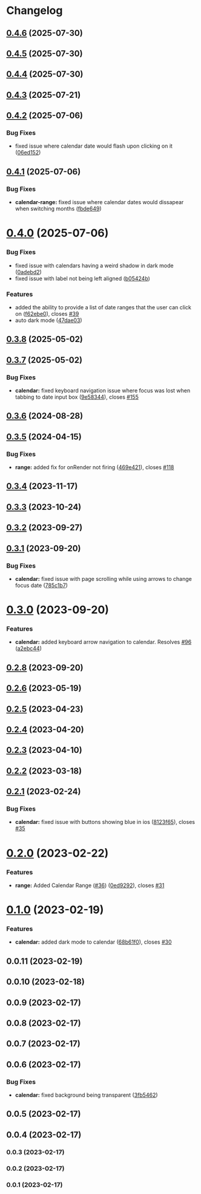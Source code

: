 # Changelog

## [0.4.6](https://github.com/DateDreamer/DateDreamer/compare/0.4.5...0.4.6) (2025-07-30)

## [0.4.5](https://github.com/DateDreamer/DateDreamer/compare/0.4.4...0.4.5) (2025-07-30)

## [0.4.4](https://github.com/DateDreamer/DateDreamer/compare/0.4.3...0.4.4) (2025-07-30)

## [0.4.3](https://github.com/DateDreamer/DateDreamer/compare/0.4.2...0.4.3) (2025-07-21)

## [0.4.2](https://github.com/DateDreamer/DateDreamer/compare/0.4.1...0.4.2) (2025-07-06)


### Bug Fixes

* fixed issue where calendar date would flash upon clicking on it ([06ed152](https://github.com/DateDreamer/DateDreamer/commit/06ed152709a1c18ac260e4563aded5f0200af83c))

## [0.4.1](https://github.com/DateDreamer/DateDreamer/compare/0.4.0...0.4.1) (2025-07-06)


### Bug Fixes

* **calendar-range:** fixed issue where calendar dates would dissapear when switching months ([fbde649](https://github.com/DateDreamer/DateDreamer/commit/fbde649c5c34932708737155fe2fccce009ef2db))

# [0.4.0](https://github.com/DateDreamer/DateDreamer/compare/0.3.8...0.4.0) (2025-07-06)


### Bug Fixes

* fixed issue with calendars having a weird shadow in dark mode ([0adebd2](https://github.com/DateDreamer/DateDreamer/commit/0adebd21d6169c328f24e47b1f636f05629047ca))
* fixed issue with label not being left aligned ([b05424b](https://github.com/DateDreamer/DateDreamer/commit/b05424b206c265f53bc55415a0428d065b4a96cb))


### Features

* added the ability to provide a list of date ranges that the user can click on ([f62ebe0](https://github.com/DateDreamer/DateDreamer/commit/f62ebe03e5b81e4c80eaf594614ef672048b0d18)), closes [#39](https://github.com/DateDreamer/DateDreamer/issues/39)
* auto dark mode ([47dae03](https://github.com/DateDreamer/DateDreamer/commit/47dae037c31493d1bb3610da6a174dc6f57feeca))

## [0.3.8](https://github.com/DateDreamer/DateDreamer/compare/0.3.7...0.3.8) (2025-05-02)

## [0.3.7](https://github.com/DateDreamer/DateDreamer/compare/0.3.6...0.3.7) (2025-05-02)


### Bug Fixes

* **calendar:** fixed keyboard navigation issue where focus was lost when tabbing to date input box ([9e58344](https://github.com/DateDreamer/DateDreamer/commit/9e58344b71674ab8bdac33a564cbaaede4642899)), closes [#155](https://github.com/DateDreamer/DateDreamer/issues/155)

## [0.3.6](https://github.com/DateDreamer/DateDreamer/compare/0.3.5...0.3.6) (2024-08-28)

## [0.3.5](https://github.com/DateDreamer/DateDreamer/compare/0.3.4...0.3.5) (2024-04-15)


### Bug Fixes

* **range:** added fix for onRender not firing ([469e421](https://github.com/DateDreamer/DateDreamer/commit/469e421381a2ee59c8c394a197704bfe40dc962a)), closes [#118](https://github.com/DateDreamer/DateDreamer/issues/118)

## [0.3.4](https://github.com/DateDreamer/DateDreamer/compare/0.3.3...0.3.4) (2023-11-17)

## [0.3.3](https://github.com/DateDreamer/DateDreamer/compare/0.3.2...0.3.3) (2023-10-24)

## [0.3.2](https://github.com/DateDreamer/DateDreamer/compare/0.3.1...0.3.2) (2023-09-27)

## [0.3.1](https://github.com/DateDreamer/DateDreamer/compare/0.3.0...0.3.1) (2023-09-20)


### Bug Fixes

* **calendar:** fixed issue with page scrolling while using arrows to change focus date ([785c1b7](https://github.com/DateDreamer/DateDreamer/commit/785c1b72bc772b49b4a12f4fbcc774cd7a358d2d))

# [0.3.0](https://github.com/DateDreamer/DateDreamer/compare/0.2.8...0.3.0) (2023-09-20)


### Features

* **calendar:** added keyboard arrow navigation to calendar. Resolves [#96](https://github.com/DateDreamer/DateDreamer/issues/96) ([a2ebc44](https://github.com/DateDreamer/DateDreamer/commit/a2ebc44e21358c7fc532914974beb90c24bf63a4))

## [0.2.8](https://github.com/DateDreamer/DateDreamer/compare/0.2.6...0.2.8) (2023-09-20)

## [0.2.6](https://github.com/DateDreamer/DateDreamer/compare/0.2.5...0.2.6) (2023-05-19)

## [0.2.5](https://github.com/DateDreamer/DateDreamer/compare/0.2.4...0.2.5) (2023-04-23)

## [0.2.4](https://github.com/DateDreamer/DateDreamer/compare/0.2.3...0.2.4) (2023-04-20)

## [0.2.3](https://github.com/DateDreamer/DateDreamer/compare/0.2.2...0.2.3) (2023-04-10)

## [0.2.2](https://github.com/DateDreamer/DateDreamer/compare/0.2.1...0.2.2) (2023-03-18)

## [0.2.1](https://github.com/DateDreamer/DateDreamer/compare/0.2.0...0.2.1) (2023-02-24)


### Bug Fixes

* **calendar:** fixed issue with buttons showing blue in ios ([8123f65](https://github.com/DateDreamer/DateDreamer/commit/8123f654e31862d49a02b54d94f7548eae9f507f)), closes [#35](https://github.com/DateDreamer/DateDreamer/issues/35)

# [0.2.0](https://github.com/DateDreamer/DateDreamer/compare/0.1.0...0.2.0) (2023-02-22)


### Features

* **range:** Added Calendar Range ([#36](https://github.com/DateDreamer/DateDreamer/issues/36)) ([0ed9292](https://github.com/DateDreamer/DateDreamer/commit/0ed92926c470b7077ebe58028a67035d525b2e1b)), closes [#31](https://github.com/DateDreamer/DateDreamer/issues/31)

# [0.1.0](https://github.com/DateDreamer/DateDreamer/compare/0.0.11...0.1.0) (2023-02-19)


### Features

* **calendar:** added dark mode to calendar ([68b61f0](https://github.com/DateDreamer/DateDreamer/commit/68b61f00a5d49b31979bac4d841762829ed2553a)), closes [#30](https://github.com/DateDreamer/DateDreamer/issues/30)

## 0.0.11 (2023-02-19)

## 0.0.10 (2023-02-18)

## 0.0.9 (2023-02-17)

## 0.0.8 (2023-02-17)

## 0.0.7 (2023-02-17)

## 0.0.6 (2023-02-17)


### Bug Fixes

* **calendar:** fixed background being transparent ([3fb5462](https://github.com/DateDreamer/DateDreamer/commit/3fb54627ac449f4e74db78441160b1cfeb267495))

## 0.0.5 (2023-02-17)

## 0.0.4 (2023-02-17)

### 0.0.3 (2023-02-17)

### 0.0.2 (2023-02-17)

### 0.0.1 (2023-02-17)

